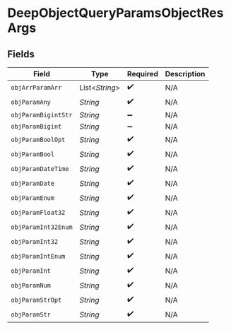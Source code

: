 # DeepObjectQueryParamsObjectResArgs


## Fields

| Field               | Type                | Required            | Description         |
| ------------------- | ------------------- | ------------------- | ------------------- |
| `objArrParamArr`    | List<*String*>      | :heavy_check_mark:  | N/A                 |
| `objParamAny`       | *String*            | :heavy_check_mark:  | N/A                 |
| `objParamBigintStr` | *String*            | :heavy_minus_sign:  | N/A                 |
| `objParamBigint`    | *String*            | :heavy_minus_sign:  | N/A                 |
| `objParamBoolOpt`   | *String*            | :heavy_check_mark:  | N/A                 |
| `objParamBool`      | *String*            | :heavy_check_mark:  | N/A                 |
| `objParamDateTime`  | *String*            | :heavy_check_mark:  | N/A                 |
| `objParamDate`      | *String*            | :heavy_check_mark:  | N/A                 |
| `objParamEnum`      | *String*            | :heavy_check_mark:  | N/A                 |
| `objParamFloat32`   | *String*            | :heavy_check_mark:  | N/A                 |
| `objParamInt32Enum` | *String*            | :heavy_check_mark:  | N/A                 |
| `objParamInt32`     | *String*            | :heavy_check_mark:  | N/A                 |
| `objParamIntEnum`   | *String*            | :heavy_check_mark:  | N/A                 |
| `objParamInt`       | *String*            | :heavy_check_mark:  | N/A                 |
| `objParamNum`       | *String*            | :heavy_check_mark:  | N/A                 |
| `objParamStrOpt`    | *String*            | :heavy_check_mark:  | N/A                 |
| `objParamStr`       | *String*            | :heavy_check_mark:  | N/A                 |